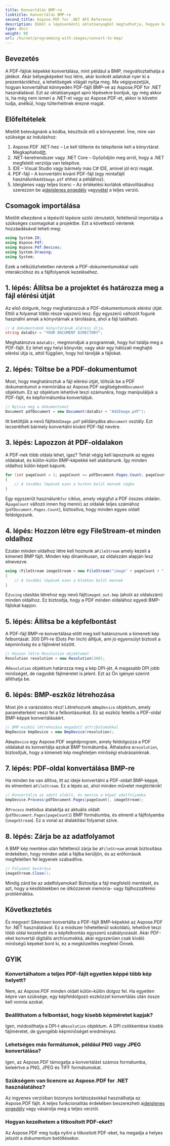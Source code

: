 ```yaml
---
title: Konvertálás BMP-re
linktitle: Konvertálás BMP-re
second_title: Aspose.PDF for .NET API Reference
description: Ebből a lépésenkénti oktatóanyagból megtudhatja, hogyan konvertálhat egyszerűen PDF-fájlokat BMP-képekké az Aspose.PDF for .NET használatával. Tökéletes .NET fejlesztőknek.
type: docs
weight: 90
url: /hu/net/programming-with-images/convert-to-bmp/
---
```

## Bevezetés

A PDF-fájlok képekké konvertálása, mint például a BMP, megváltoztathatja a játékot. Akár bélyegképeket hoz létre, akár konkrét adatokat nyer ki a prezentációkhoz, a lehetőségek világát nyitja meg. Ma végigvezetjük, hogyan konvertálhat könnyedén PDF-fájlt BMP-vé az Aspose.PDF for .NET használatával. Ezt az oktatóanyagot apró lépésekre bontjuk, így még akkor is, ha még nem ismeri a .NET-et vagy az Aspose.PDF-et, akkor is követni tudja, anélkül, hogy túlterheltnek érezné magát.

## Előfeltételek

Mielőtt belevágnánk a kódba, készítsük elő a környezetet. Íme, mire van szüksége az induláshoz:

1.  Aspose.PDF .NET-hez – Le kell töltenie és telepítenie kell a könyvtárat. Megkaphatod[itt](https://releases.aspose.com/pdf/net/).
2. .NET-keretrendszer vagy .NET Core – Győződjön meg arról, hogy a .NET megfelelő verziója van telepítve.
3. IDE – Visual Studio vagy bármely más C# IDE, amivel jól érzi magát.
4.  PDF-fájl – A konvertálni kívánt PDF-fájl (egy mintafájlt használunk`AddImage.pdf` ehhez a példához).
5.  Ideiglenes vagy teljes licenc – Az értékelési korlátok eltávolításához szerezzen be a[ideiglenes engedély](https://purchase.aspose.com/temporary-license/) vagy[vétel](https://purchase.aspose.com/buy) a teljes verzió.

## Csomagok importálása

Mielőtt elkezdené a lépésről lépésre szóló útmutatót, feltétlenül importálja a szükséges csomagokat a projektbe. Ezt a következő névterek hozzáadásával teheti meg:

```csharp
using System.IO;
using Aspose.Pdf;
using Aspose.Pdf.Devices;
using System.Drawing;
using System;
```

Ezek a nélkülözhetetlen névterek a PDF-dokumentumokkal való interakcióhoz és a fájlfolyamok kezeléséhez.

## 1. lépés: Állítsa be a projektet és határozza meg a fájl elérési útját

Az első dolgunk, hogy meghatározzuk a PDF-dokumentumunk elérési útját. Ettől a folyamat többi része vajszerű lesz. Egy egyszerű változót fogunk használni annak a könyvtárnak a tárolására, ahol a fájl található.


```csharp
// A dokumentumok könyvtárának elérési útja.
string dataDir = "YOUR DOCUMENT DIRECTORY";
```

 Meghatározva a`dataDir`, megmondjuk a programnak, hogy hol találja meg a PDF-fájlt. Ez lehet egy helyi könyvtár, vagy akár egy hálózati meghajtó elérési útja is, attól függően, hogy hol tárolják a fájlokat.

## 2. lépés: Töltse be a PDF-dokumentumot

 Most, hogy meghatároztuk a fájl elérési útját, töltsük be a PDF dokumentumot a memóriába az Aspose.PDF segítségével`Document` objektum. Ez az objektum lehetővé teszi számunkra, hogy manipuláljuk a PDF-fájlt, és képformátumba konvertáljuk.


```csharp
// Nyissa meg a dokumentumot
Document pdfDocument = new Document(dataDir + "AddImage.pdf");
```

 Itt betöltjük a nevű fájlt`AddImage.pdf` példányába a`Document` osztály. Ezt lecserélheti bármely konvertálni kívánt PDF-fájl nevére.

## 3. lépés: Lapozzon át PDF-oldalakon

A PDF-nek több oldala lehet, igaz? Tehát végig kell lapoznunk az egyes oldalakat, és külön-külön BMP-képekké kell alakítanunk. Így minden oldalhoz külön képet kapunk.


```csharp
for (int pageCount = 1; pageCount <= pdfDocument.Pages.Count; pageCount++)
{
    // A további lépések ezen a hurkon belül mennek végbe
}
```

Egy egyszerűt használunk`for` ciklus, amely végigfut a PDF összes oldalán. A`pageCount` változó innen fog menni`1` az oldalak teljes számához (`pdfDocument.Pages.Count`), biztosítva, hogy minden egyes oldalt feldolgozunk.

## 4. lépés: Hozzon létre egy FileStream-et minden oldalhoz

 Ezután minden oldalhoz létre kell hoznunk a`FileStream` amely kezeli a kimeneti BMP fájlt. Minden kép dinamikusan, az oldalszám alapján lesz elnevezve.


```csharp
using (FileStream imageStream = new FileStream("image" + pageCount + "_out" + ".bmp", FileMode.Create))
{
    // A további lépések ezen a blokkon belül mennek
}
```

 Ez`using` utasítás létrehoz egy nevű fájlt`imageX_out.bmp` (ahol`X` az oldalszám) minden oldalhoz. Ez biztosítja, hogy a PDF minden oldalához egyedi BMP-fájlokat kapjon.

## 5. lépés: Állítsa be a képfelbontást

A PDF-fájl BMP-re konvertálása előtt meg kell határoznunk a kimeneti kép felbontását. 300 DPI-re (Dots Per Inch) állítjuk, ami jó egyensúlyt biztosít a képminőség és a fájlméret között.


```csharp
// Hozzon létre Resolution objektumot
Resolution resolution = new Resolution(300);
```

 A`Resolution` objektum határozza meg a kép DPI-jét. A magasabb DPI jobb minőséget, de nagyobb fájlméretet is jelent. Ezt az Ön igényei szerint állíthatja be.

## 6. lépés: BMP-eszköz létrehozása

 Most jön a varázslatos rész! Létrehozunk a`BmpDevice` objektum, amely paraméterként veszi fel a felbontásunkat. Ez az eszköz felelős a PDF-oldal BMP-képpé konvertálásáért.


```csharp
// BMP-eszköz létrehozása megadott attribútumokkal
BmpDevice bmpDevice = new BmpDevice(resolution);
```

 A`BmpDevice` egy Aspose.PDF segédprogram, amely feldolgozza a PDF oldalakat és konvertálja azokat BMP formátumba. Áthaladva a`resolution`, biztosítjuk, hogy a kimeneti kép megfeleljen minőségi elvárásainknak.

## 7. lépés: PDF-oldal konvertálása BMP-re

 Ha minden be van állítva, itt az ideje konvertálni a PDF-oldalt BMP-képpé, és elmenteni a`FileStream`. Ez a lépés az, ahol minden művelet megtörténik!


```csharp
// Konvertálja az adott oldalt, és mentse a képet adatfolyamba
bmpDevice.Process(pdfDocument.Pages[pageCount], imageStream);
```

 A`Process` metódus átalakítja az aktuális oldalt (`pdfDocument.Pages[pageCount]`) BMP formátumba, és elmenti a fájlfolyamba (`imageStream`). Ez a vonal az átalakítási folyamat szíve.

## 8. lépés: Zárja be az adatfolyamot

 A BMP kép mentése után feltétlenül zárja be a`FileStream` annak biztosítása érdekében, hogy minden adat a fájlba kerüljön, és az erőforrások megfelelően fel legyenek szabadítva.


```csharp
// Folyamat bezárása
imageStream.Close();
```

Mindig zárd be az adatfolyamokat! Biztosítja a fájl megfelelő mentését, és azt, hogy a későbbiekben ne ütközzenek memória- vagy fájlhozzáférési problémákba.

## Következtetés

És megvan! Sikeresen konvertálta a PDF-fájlt BMP-képekké az Aspose.PDF for .NET használatával. Ez a módszer hihetetlenül sokoldalú, lehetővé teszi több oldal kezelését és a képfelbontás egyszerű szabályozását. Akár PDF-eket konvertál digitális archívumokká, akár egyszerűen csak kiváló minőségű képeket bont ki, ez a megközelítés megfelel Önnek.

## GYIK

### Konvertálhatom a teljes PDF-fájlt egyetlen képpé több kép helyett?
Nem, az Aspose.PDF minden oldalt külön-külön dolgoz fel. Ha egyetlen képre van szüksége, egy képfeldolgozó eszközzel konvertálás után össze kell vonnia azokat.

### Beállíthatom a felbontást, hogy kisebb képméretet kapjak?
 Igen, módosíthatja a DPI-t a`Resolution` objektum. A DPI csökkentése kisebb fájlméretet, de gyengébb képminőséget eredményez.

### Lehetséges más formátumok, például PNG vagy JPEG konvertálása?
Igen, az Aspose.PDF támogatja a konvertálást számos formátumba, beleértve a PNG, JPEG és TIFF formátumokat.

### Szükségem van licencre az Aspose.PDF for .NET használatához?
 Az ingyenes verzióban bizonyos korlátozásokkal használhatja az Aspose.PDF fájlt. A teljes funkcionalitás érdekében beszerezheti a[ideiglenes engedély](https://purchase.aspose.com/temporary-license/) vagy vásárolja meg a teljes verziót.

### Hogyan kezelhetem a titkosított PDF-eket?
Az Aspose.PDF meg tudja nyitni a titkosított PDF-eket, ha megadja a helyes jelszót a dokumentum betöltésekor.